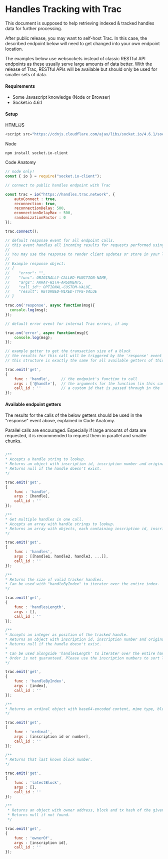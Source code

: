 # Handles Tracking with Trac
This document is supposed to help retrieving indexed & tracked handles data for further processing.

After public release, you may want to self-host Trac. In this case, the described endpoint below will need to get changed into your own endpoint location.

The examples below use websockets instead of classic RESTful API endpoints as these usually serve large amounts of data better. With the release of Trac, RESTful APIs will be available but should only be used for smaller sets of data.

#### Requirements
- Some Javascript knowledge (Node or Browser)
- Socket.io 4.6.1

#### Setup

HTML/JS

```javascript
<script src="https://cdnjs.cloudflare.com/ajax/libs/socket.io/4.6.1/socket.io.min.js" integrity="sha512-AI5A3zIoeRSEEX9z3Vyir8NqSMC1pY7r5h2cE+9J6FLsoEmSSGLFaqMQw8SWvoONXogkfFrkQiJfLeHLz3+HOg==" crossorigin="anonymous" referrerpolicy="no-referrer"></script>
```

Node

```npm install socket.io-client```

Code Anatomy

```javascript
// node only!
const { io } = require("socket.io-client");

// connect to public handles endpoint with Trac

const trac = io("https://handles.trac.network", {
    autoConnect : true,
    reconnection: true,
    reconnectionDelay: 500,
    econnectionDelayMax : 500,
    randomizationFactor : 0
});

trac.connect();

// default response event for all endpoint calls.
// this event handles all incoming results for requests performed using "emit".
//
// You may use the response to render client updates or store in your local database cache.
//
// Example response object: 
// {
//    "error": "",
//    "func": ORIGINALLY-CALLED-FUNCTION-NAME,
//    "args": ARRAY-WITH-ARGUMENTS,
//    "call_id": OPTIONAL-CUSTOM-VALUE,
//    "result": RETURNED-MIXED-TYPE-VALUE
// }

trac.on('response', async function(msg){
  console.log(msg);
});

// default error event for internal Trac errors, if any

trac.on('error', async function(msg){
    console.log(msg);
});

// example getter to get the transaction size of a block
// the results for this call will be triggered by the 'response' event above.
// this structure is exactly the same for all available getters of this endpoint.

trac.emit('get',
{
    func : 'handle',     // the endpoint's function to call
    args : ['@handle'],  // the arguments for the function (in this case only 1 argument, the block)
    call_id : ''         // a custom id that is passed through in the 'response' event above to identify for which call the response has been.
});
```

#### Available endpoint getters

The results for the calls of the below getters should be used in the "response" event above, explained in Code Anatomy.

Parallel calls are encouraged. Especially if large amounts of data are requested, it is recommended to request them in parallel and smaller chunks.

```javascript

/**
* Accepts a handle string to lookup.
* Returns an object with inscription id, inscription number and original handle as entered by the inscriber.
* Returns null if the handle doesn't exist.
*/

trac.emit('get',
{
    func : 'handle',
    args : [handle],
    call_id : ''
});

/**
* Get multiple handles in one call.
* Accepts an array with handle strings to lookup.
* Returns an array with objects, each containing inscription id, inscription number and original handle as entered by the inscriber.
*/

trac.emit('get',
{
    func : 'handles',
    args : [[handle1, handle2, handle3, ...]],
    call_id : ''
});

/**
* Returns the size of valid tracker handles.
* Can be used with "handleByIndex" to iterater over the entire index.
*/

trac.emit('get',
{
    func : 'handlesLength',
    args : [],
    call_id : ''
});

/**
* Accepts an integer as position of the tracked handle.
* Returns an object with inscription id, inscription number and original handle as entered by the inscriber.
* Returns null if the handle doesn't exist.
*
* Can be used alongside 'handlesLength' to iterater over the entire handles index.
* Order is not guaranteed. Please use the inscription numbers to sort locally in your cache after pulling the index.
*/

trac.emit('get',
{
    func : 'handleByIndex',
    args : [index],
    call_id : ''
});

/**
* Returns an ordinal object with base64-encoded content, mime type, blocks, timestamp and more.
*/

trac.emit('get',
{
    func : 'ordinal',
    args : [inscription id or number],
    call_id : ''
});

/**
* Returns that last known block number.
*/

trac.emit('get',
{
    func : 'latestBlock',
    args : [],
    call_id : ''
});

/**
 * Returns an object with owner address, block and tx hash of the given inscription id.
 * Returns null if not found.
 */

trac.emit('get',
{
    func : 'ownerOf',
    args : [inscription id],
    call_id : ''
});
```
